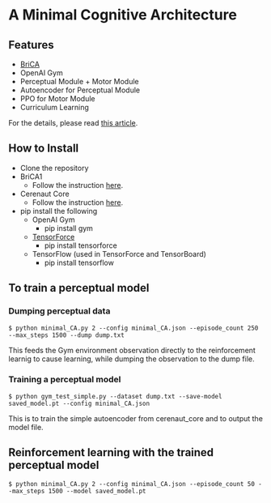 # A Minimal Cognitive Architecture
## Features
* [BriCA](https://github.com/wbap/BriCA1)
* OpenAI Gym
* Perceptual Module + Motor Module
* Autoencoder for Perceptual Module
* PPO for Motor Module
* Curriculum Learning

For the details, please read [this article](https://rondelionai.blogspot.com/2021/04/minimal-cognitive-architecture.html).

## How to Install
* Clone the repository
* BriCA1
    * Follow the instruction [here](http://wbap.github.io/BriCA1/tutorial/introduction.html#installing).
* Cerenaut Core
    * Follow the instruction [here](https://github.com/Cerenaut/cerenaut-pt-core).
* pip install the following
    * OpenAI Gym
        * pip install gym
    * [TensorForce](https://github.com/tensorforce/tensorforce)
        * pip install tensorforce
    * TensorFlow (used in TensorForce and TensorBoard)
        * pip install tensorflow

## To train a perceptual model

### Dumping perceptual data

```
$ python minimal_CA.py 2 --config minimal_CA.json --episode_count 250 --max_steps 1500 --dump dump.txt

```

This feeds the Gym environment observation directly to the reinforcement learnig to cause learning, while dumping the observation to the dump file.

### Training a perceptual model

```
$ python gym_test_simple.py --dataset dump.txt --save-model saved_model.pt --config minimal_CA.json

```
This is to train the simple autoencoder from cerenaut_core and to output the model file.

## Reinforcement learning with the trained perceptual model

```
$ python minimal_CA.py 2 --config minimal_CA.json --episode_count 50 --max_steps 1500 --model saved_model.pt
```

